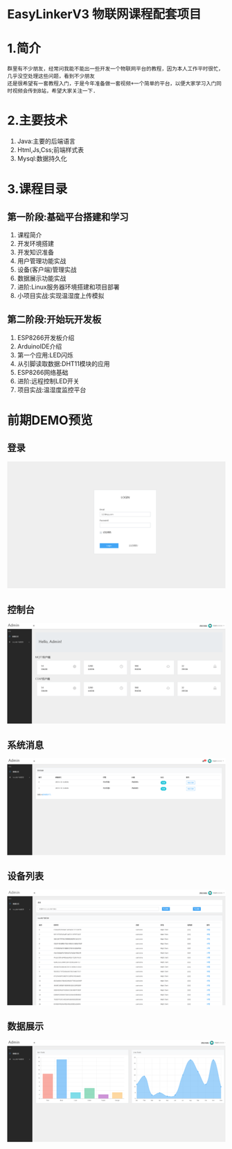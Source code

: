 # EasyLinkerV3 物联网课程配套项目
# 1.简介
```
群里有不少朋友，经常问我能不能出一些开发一个物联网平台的教程，因为本人工作平时很忙，几乎没空处理这些问题，看到不少朋友
还是很希望有一套教程入门，于是今年准备做一套视频+一个简单的平台，以便大家学习入门同时视频会传到B站，希望大家关注一下.
```
# 2.主要技术

1. Java:主要的后端语言
2. Html,Js,Css;前端样式表
3. Mysql:数据持久化

# 3.课程目录
## 第一阶段:基础平台搭建和学习
1. 课程简介
2. 开发环境搭建
3. 开发知识准备
4. 用户管理功能实战
5. 设备(客户端)管理实战
6. 数据展示功能实战
7. 进阶:Linux服务器环境搭建和项目部署
8. 小项目实战:实现温湿度上传模拟

## 第二阶段:开始玩开发板


1. ESP8266开发板介绍
2. ArduinoIDE介绍
3. 第一个应用:LED闪烁
4. 从引脚读取数据:DHT11模块的应用
5. ESP8266网络基础
6. 进阶:远程控制LED开关
7. 项目实战:温湿度监控平台

# 前期DEMO预览
## 登录
![picture](./screenshot/1.png)
## 控制台
![picture](./screenshot/2.png)
## 系统消息
![picture](./screenshot/3.png)
## 设备列表
![picture](./screenshot/4.png)
## 数据展示
![picture](./screenshot/5.png)
